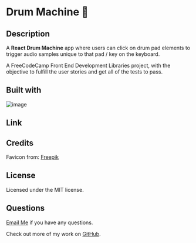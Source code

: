 # Drum Machine 🥁

## Description 

A **React Drum Machine** app where users can click on drum pad elements to trigger audio samples unique to that pad / key on the keyboard.

A FreeCodeCamp Front End Development Libraries project, with the objective to fulfill the user stories and get all of the tests to pass.

## Built with
![image](https://img.shields.io/badge/React-20232A?style=for-the-badge&logo=react&logoColor=61DAFB)

## Link
[]()

## Credits

Favicon from:
[Freepik]('https://www.flaticon.com/free-icons/drum')

## License
Licensed under the MIT license.

## Questions 
[Email Me](Chloe.a.harris17@gmail.com) if you have any questions.

Check out more of my work on [GitHub](https://github.com/chloeharris1).

